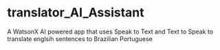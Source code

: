 # translator_AI_Assistant
A WatsonX AI powered app that uses Speak to Text and Text to Speak to translate englsih sentences to Brazilian Portuguese
